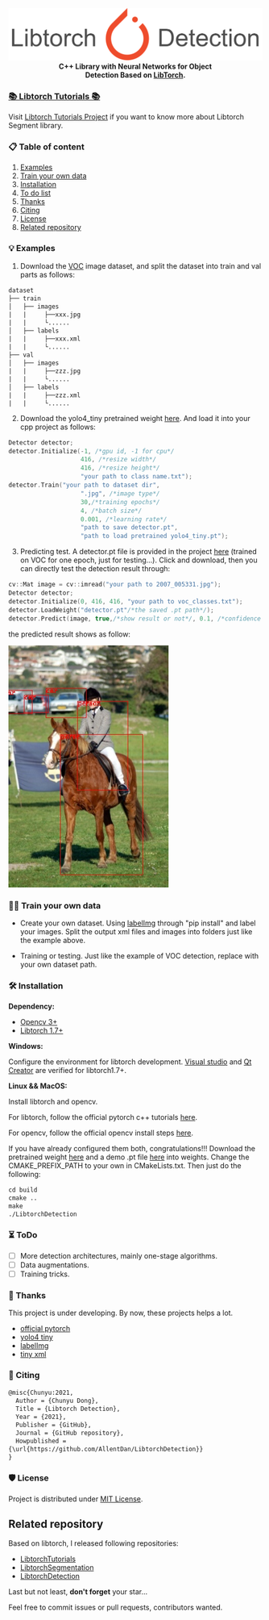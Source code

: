 <div align="center">

![logo](https://raw.githubusercontent.com/AllentDan/ImageBase/main/detection/libtorch_detection.png)
**C++ Library with Neural Networks for Object  
Detection Based on [LibTorch](https://pytorch.org/).**  
</div>

### [📚 Libtorch Tutorials 📚](https://github.com/AllentDan/LibtorchTutorials)

Visit [Libtorch Tutorials Project](https://github.com/AllentDan/LibtorchTutorials) if you want to know more about Libtorch Segment library.

### 📋 Table of content
 1. [Examples](#examples)
 2. [Train your own data](#trainingOwn)
 3. [Installation](#installation)
 4. [To do list](#todo)
 5. [Thanks](#thanks)
 6. [Citing](#citing)
 7. [License](#license)
 8. [Related repository](#related_repos)

### 💡 Examples <a name="examples"></a>
 1. Download the [VOC](http://host.robots.ox.ac.uk/pascal/VOC/voc2012/VOCtrainval_11-May-2012.tar) image dataset, and split the dataset into train and val parts as follows:
```
dataset
├── train
│   ├── images
|   |     ├──xxx.jpg
|   |     └......
│   ├── labels
|   |     ├──xxx.xml
|   |     └......
├── val
│   ├── images
|   |     ├──zzz.jpg
|   |     └......
│   ├── labels
|   |     ├──zzz.xml
|   |     └......
```

 2. Download the yolo4_tiny pretrained weight [here](https://github.com/AllentDan/LibtorchDetection/releases/download/0.1/yolo4_tiny.pt). And load it into your cpp project as follows:
```cpp
Detector detector;
detector.Initialize(-1, /*gpu id, -1 for cpu*/
                    416, /*resize width*/
                    416, /*resize height*/
                    "your path to class name.txt");
detector.Train("your path to dataset dir", 
                    ".jpg", /*image type*/
                    30,/*training epochs*/
                    4, /*batch size*/
                    0.001, /*learning rate*/
                    "path to save detector.pt",
                    "path to load pretrained yolo4_tiny.pt");
```

 3. Predicting test. A detector.pt file is provided in the project [here](https://github.com/AllentDan/LibtorchDetection/releases/download/0.1/detector.pt) (trained on VOC for one epoch, just for testing...). Click and download, then you can directly test the detection result through:
```cpp
cv::Mat image = cv::imread("your path to 2007_005331.jpg");
Detector detector;
detector.Initialize(0, 416, 416, "your path to voc_classes.txt");
detector.LoadWeight("detector.pt"/*the saved .pt path*/);
detector.Predict(image, true,/*show result or not*/, 0.1, /*confidence thresh*/, 0.3/*nms thresh*/);
```
the predicted result shows as follow:

![](https://raw.githubusercontent.com/AllentDan/ImageBase/main/detection/2007_005331_pred.jpg)

### 🧑‍🚀 Train your own data <a name="trainingOwn"></a>
- Create your own dataset. Using [labelImg](https://github.com/tzutalin/labelImg) through "pip install" and label your images. Split the output xml files and images into folders just like the example above.

- Training or testing. Just like the example of VOC detection, replace with your own dataset path.


### 🛠 Installation <a name="installation"></a>
**Dependency:**

- [Opencv 3+](https://opencv.org/releases/)
- [Libtorch 1.7+](https://pytorch.org/)

**Windows:**

Configure the environment for libtorch development. [Visual studio](https://allentdan.github.io/2020/03/05/windows-libtorch-configuration/) and [Qt Creator](https://allentdan.github.io/2020/03/05/QT-Creator-Opencv-Libtorch-CUDA-English/) are verified for libtorch1.7+.

**Linux && MacOS:**

Install libtorch and opencv. 

For libtorch, follow the official pytorch c++ tutorials [here](https://pytorch.org/tutorials/advanced/cpp_export.html).

For opencv, follow the official opencv install steps [here](https://github.com/opencv/opencv).

If you have already configured them both, congratulations!!! Download the pretrained weight [here](https://github.com/AllentDan/LibtorchDetection/releases/download/0.1/yolo4_tiny.pt) and a demo .pt file [here](https://github.com/AllentDan/LibtorchDetection/releases/download/0.1/detector.pt) into weights. Change the CMAKE_PREFIX_PATH to your own in CMakeLists.txt. Then just do the following:
```
cd build
cmake ..
make
./LibtorchDetection
```

### ⏳ ToDo <a name="todo"></a>
- [ ] More detection architectures, mainly one-stage algorithms.
- [ ] Data augmentations.
- [ ] Training tricks.

### 🤝 Thanks <a name="thanks"></a>
This project is under developing. By now, these projects helps a lot.
- [official pytorch](https://github.com/pytorch/pytorch)
- [yolo4 tiny](https://github.com/bubbliiiing/yolov4-tiny-pytorch)
- [labelImg](https://github.com/tzutalin/labelImg)
- [tiny xml](https://github.com/leethomason/tinyxml2)

### 📝 Citing
```
@misc{Chunyu:2021,
  Author = {Chunyu Dong},
  Title = {Libtorch Detection},
  Year = {2021},
  Publisher = {GitHub},
  Journal = {GitHub repository},
  Howpublished = {\url{https://github.com/AllentDan/LibtorchDetection}}
}
```

### 🛡️ License <a name="license"></a>
Project is distributed under [MIT License](https://github.com/qubvel/segmentation_models.pytorch/blob/master/LICENSE). 

## Related repository <a name="related_repos"></a>
Based on libtorch, I released following repositories:
- [LibtorchTutorials](https://github.com/AllentDan/LibtorchTutorials)
- [LibtorchSegmentation](https://github.com/AllentDan/LibtorchSegmentation)
- [LibtorchDetection](https://github.com/AllentDan/LibtorchDetection)

Last but not least, **don't forget** your star...

Feel free to commit issues or pull requests, contributors wanted.
